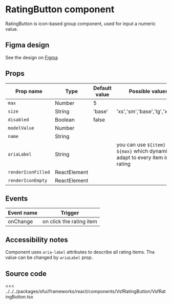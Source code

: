 # RatingButton component

RatingButton is icon-based group component, used for input a numeric value.

<Generate />

## Figma design

See the design on [Figma](https://www.figma.com/file/CWOkbpne0tDpSenT4ZEUTQ/%F0%9F%9B%A0-SFUI-2.0-%7C-Development?node-id=12426%3A17812&t=YXnwqxgQsY2OfyK3-1)

## Props




| Prop name    | Type     | Default value | Possible values                        |
| ------------ | -------- | ------------- | -------------------------- |
| `max`          | Number   | 5      |          |
| `size`         | String   | 'base'   | 'xs','sm','base','lg','xl,'2xl'        |
| `disabled`     | Boolean  | false  |          |
| `modelValue`   | Number   |        |          |
| `name`         | String   |        |          |
| `ariaLabel`    | String   |        | you can use `${item}` and `${max}` which dynamically adapt to every item in rating  |
| `renderIconFilled`         | ReactElement   |        |          |
| `renderIconEmpty`         | ReactElement   |        |          |

## Events

| Event name        |            Trigger             |
| ----------------- | :----------------------------: |
| onChange   | on click the rating item           |


## Accessibility notes

Component uses `aria-label` attributes to describe all rating items. Tha value can be changed by `ariaLabel` prop.   

## Source code


<<< ../../../packages/sfui/frameworks/react/components/VsfRatingButton/VsfRatingButton.tsx


